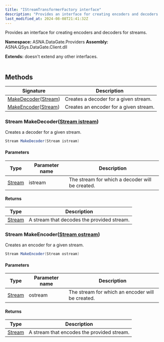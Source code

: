 ```yaml
---
title: "IStreamTransformerFactory interface"
description: "Provides an interface for creating encoders and decoders for streams. "
last_modified_at: 2024-08-08T21:41:32Z
---
```


Provides an interface for creating encoders and decoders for streams.

**Namespace:** ASNA.DataGate.Providers
**Assembly:** ASNA.QSys.DataGate.Client.dll

**Extends:** doesn't extend any other interfaces.
<br>
<br>

## Methods

| Signature | Description |
| --- | --- |
| [MakeDecoder](#stream-makedecoderstream-istream)([Stream](https://learn.microsoft.com/en-us/dotnet/api/system.io.stream?view=net-8.0)) | Creates a decoder for a given stream.
| [MakeEncoder](#stream-makeencoderstream-ostream)([Stream](https://learn.microsoft.com/en-us/dotnet/api/system.io.stream?view=net-8.0)) | Creates an encoder for a given stream.

### Stream MakeDecoder([Stream istream](https://learn.microsoft.com/en-us/dotnet/api/system.io.stream?view=net-8.0))

Creates a decoder for a given stream.

```cs
Stream MakeDecoder(Stream istream)
```

#### Parameters

| Type | Parameter name | Description
| --- | --- | ---
| [Stream](https://learn.microsoft.com/en-us/dotnet/api/system.io.stream?view=net-8.0) | istream | The stream for which a decoder will be created.

#### Returns

| Type | Description
| --- | ---
| [Stream](https://learn.microsoft.com/en-us/dotnet/api/system.io.stream?view=net-8.0) | A stream that decodes the provided stream.

### Stream MakeEncoder([Stream ostream](https://learn.microsoft.com/en-us/dotnet/api/system.io.stream?view=net-8.0))

Creates an encoder for a given stream.

```cs
Stream MakeEncoder(Stream ostream)
```

#### Parameters

| Type | Parameter name | Description
| --- | --- | ---
| [Stream](https://learn.microsoft.com/en-us/dotnet/api/system.io.stream?view=net-8.0) | ostream | The stream for which an encoder will be created.

#### Returns

| Type | Description
| --- | ---
| [Stream](https://learn.microsoft.com/en-us/dotnet/api/system.io.stream?view=net-8.0) | A stream that encodes the provided stream.
